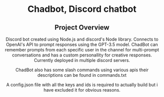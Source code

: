 <div align=center>
  <h1>Chadbot, Discord chatbot</h1>
  <h2>Project Overview</h2>

  <p>Discord bot created using Node.js and discord's Node library. Connects to OpenAI's API to prompt responses using the GPT-3.5 model. 
  ChadBot can remember prompts from each specific user in the channel for multi-prompt conversations and has a custom personallity for creative responses. 
  Currently deployed in multiple discord servers.

  ChadBot also has some slash commands using various apis their descriptions can be found in commands.txt

  A config.json file with all the keys and ids is required to actually build but i have excluded it for obvious reasons.
  </p>
</div>


